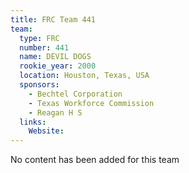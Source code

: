 ```yaml
---
title: FRC Team 441
team:
  type: FRC
  number: 441
  name: DEVIL DOGS
  rookie_year: 2000
  location: Houston, Texas, USA
  sponsors:
    - Bechtel Corporation
    - Texas Workforce Commission
    - Reagan H S
  links:
    Website: 
---
```

No content has been added for this team